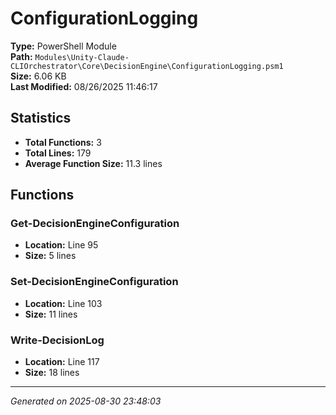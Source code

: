 # ConfigurationLogging

**Type:** PowerShell Module  
**Path:** `Modules\Unity-Claude-CLIOrchestrator\Core\DecisionEngine\ConfigurationLogging.psm1`  
**Size:** 6.06 KB  
**Last Modified:** 08/26/2025 11:46:17  

## Statistics

- **Total Functions:** 3
- **Total Lines:** 179
- **Average Function Size:** 11.3 lines

## Functions


### Get-DecisionEngineConfiguration

- **Location:** Line 95
- **Size:** 5 lines

 
### Set-DecisionEngineConfiguration

- **Location:** Line 103
- **Size:** 11 lines

 
### Write-DecisionLog

- **Location:** Line 117
- **Size:** 18 lines



---
*Generated on 2025-08-30 23:48:03*
